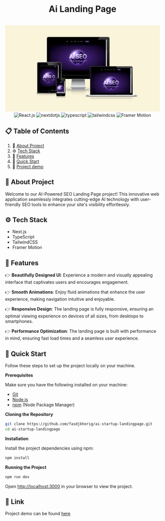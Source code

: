 <h1 align="center">Ai Landing Page</h1>

<div align="center">
  <br />
      <img src="./src/assets/ai-landing-page-cover.png" alt="Project Banner">
  <br />
  
  <div>
    <img src="https://img.shields.io/badge/-React_JS-61DAFB?style=for-the-badge&logo=react&logoColor=white" alt="React.js" />
    <img src="https://img.shields.io/badge/-Next_JS-black?style=for-the-badge&logoColor=white&logo=nextdotjs&color=000000" alt="nextdotjs" />
    <img src="https://img.shields.io/badge/-TypeScript-black?style=for-the-badge&logoColor=white&logo=typescript&color=3178C6" alt="typescript" />
    <img src="https://img.shields.io/badge/-Tailwind_CSS-black?style=for-the-badge&logoColor=white&logo=tailwindcss&color=06B6D4" alt="tailwindcss" />
    <img src="https://img.shields.io/badge/-Framer_Motion-0055FF?style=for-the-badge&logo=framer&logoColor=white" alt="Framer Motion" />

  </div>

</div>

## 📋 <a name="table">Table of Contents</a>

1. 🌟 [About Project](#about)
2. ⚙️ [Tech Stack](#tech-stack)
3. 🔋 [Features](#features)
4. 🚀 [Quick Start](#quick-start)
5. 🔗 [Project demo](#project-demo)
<!-- 6. 🕸️ [Snippets](#snippets) -->

## <a name="about">🌟 About Project</a>

Welcome to our AI-Powered SEO Landing Page project! This innovative web application seamlessly integrates cutting-edge AI technology with user-friendly SEO tools to enhance your site's visibility effortlessly.

## <a name="tech-stack">⚙️ Tech Stack</a>

- Next.js
- TypeScript
- TailwindCSS
- Framer Motion

## <a name="features">🔋 Features</a>

👉 **Beautifully Designed UI**: Experience a modern and visually appealing interface that captivates users and encourages engagement.

👉 **Smooth Animations**: Enjoy fluid animations that enhance the user experience, making navigation intuitive and enjoyable.

👉 **Responsive Design**: The landing page is fully responsive, ensuring an optimal viewing experience on devices of all sizes, from desktops to smartphones.

👉 **Performance Optimization**: The landing page is built with performance in mind, ensuring fast load times and a seamless user experience.

## <a name="quick-start">🚀 Quick Start</a>

Follow these steps to set up the project locally on your machine.

**Prerequisites**

Make sure you have the following installed on your machine:

- [Git](https://git-scm.com/)
- [Node.js](https://nodejs.org/en)
- [npm](https://www.npmjs.com/) (Node Package Manager)

**Cloning the Repository**

```bash
git clone https://github.com/fasdjkherig/ai-startup-landingpage.git
cd ai-startup-landingpage
```

**Installation**

Install the project dependencies using npm:

```bash
npm install
```

**Running the Project**

```bash
npm run dev
```

Open [http://localhost:3000](http://localhost:3000) in your browser to view the project.

## <a name="project-demo">🔗 Link</a>

Project demo can be found [here](https://ai-startup-landingpage-rgrg.vercel.app/)
